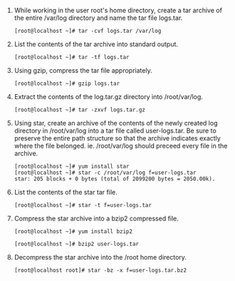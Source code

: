 1. While working in the user root's home directory, create a tar archive of the entire /var/log directory and name the tar file logs.tar.

       [root@localhost ~]# tar -cvf logs.tar /var/log

2. List the contents of the tar archive into standard output.

       [root@localhost ~]# tar -tf logs.tar

3. Using gzip, compress the tar file appropriately.

       [root@localhost ~]# gzip logs.tar

4. Extract the contents of the log.tar.gz directory into /root/var/log.

       [root@localhost ~]# tar -zxvf logs.tar.gz

5. Using star, create an archive of the contents of the newly created log directory in /root/var/log into a
tar file called user-logs.tar. Be sure to preserve the entire path structure so that the archive indicates 
exactly where the file belonged. ie. /root/var/log should preceed every file in the archive.

       [root@localhost ~]# yum install star
       [root@localhost ~]# star -c /root/var/log f=user-logs.tar 
       star: 205 blocks + 0 bytes (total of 2099200 bytes = 2050.00k).

6. List the contents of the star tar file.

       [root@localhost ~]# star -t f=user-logs.tar

7. Compress the star archive into a bzip2 compressed file.

       [root@localhost ~]# yum install bzip2

       [root@localhost ~]# bzip2 user-logs.tar

8. Decompress the star archive into the /root home directory. 

       [root@localhost root]# star -bz -x f=user-logs.tar.bz2
